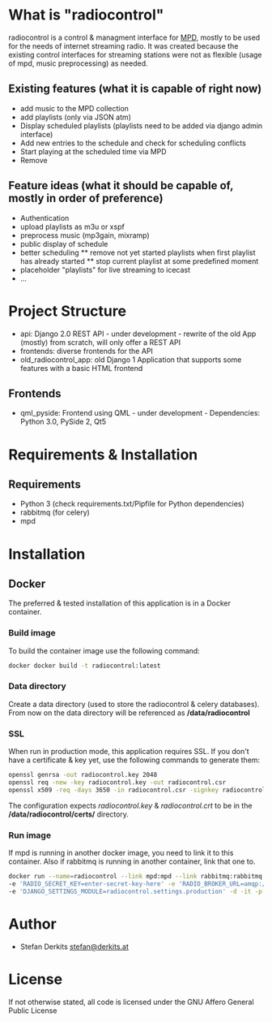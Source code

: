 # What is "radiocontrol"

radiocontrol is a control & managment interface for [MPD](http://www.musicpd.org/), mostly to be used for the needs of internet streaming radio.
It was created because the existing control interfaces for streaming stations were not as flexible (usage of mpd, music preprocessing) as needed.

## Existing features (what it is capable of right now)

* add music to the MPD collection
* add playlists (only via JSON atm)
* Display scheduled playlists (playlists need to be added via django admin interface)
* Add new entries to the schedule and check for scheduling conflicts
* Start playing at the scheduled time via MPD
* Remove

## Feature ideas (what it should be capable of, mostly in order of preference)

* Authentication
* upload playlists as m3u or xspf
* preprocess music (mp3gain, mixramp)
* public display of schedule
* better scheduling
** remove not yet started playlists when first playlist has already started
** stop current playlist at some predefined moment
* placeholder "playlists" for live streaming to icecast
* ...

# Project Structure

* api: Django 2.0 REST API - under development - rewrite of the old App (mostly) from scratch, will only offer a REST API
* frontends: diverse frontends for the API
* old_radiocontrol_app: old Django 1 Application that supports some features with a basic HTML frontend

## Frontends

* qml_pyside: Frontend using QML - under development - Dependencies: Python 3.0, PySide 2, Qt5

# Requirements & Installation

## Requirements

* Python 3 (check requirements.txt/Pipfile for Python dependencies)
* rabbitmq (for celery)
* mpd

# Installation

## Docker

The preferred & tested installation of this application is in a Docker container.

### Build image

To build the container image use the following command:

```bash
docker docker build -t radiocontrol:latest
```

### Data directory

Create a data directory (used to store the radiocontrol & celery databases). From now on the data directory will be referenced as **/data/radiocontrol**

### SSL

When run in production mode, this application requires SSL. If you don't have a certificate & key yet, use the following commands to generate them:

```bash
openssl genrsa -out radiocontrol.key 2048
openssl req -new -key radiocontrol.key -out radiocontrol.csr
openssl x509 -req -days 3650 -in radiocontrol.csr -signkey radiocontrol.key -out radiocontrol.crt
```

The configuration expects *radiocontrol.key* & *radiocontrol.crt* to be in the **/data/radiocontrol/certs/** directory.

### Run image

If mpd is running in another docker image, you need to link it to this container. Also if rabbitmq is running in another container, link that one to.

```bash
docker run --name=radiocontrol --link mpd:mpd --link rabbitmq:rabbitmq -e -e 'RADIO_MPD_HOST=radio' -e 'RADIO_MPD_PORT=6600' \
-e 'RADIO_SECRET_KEY=enter-secret-key-here' -e 'RADIO_BROKER_URL=amqp://guest:guest@rabbitmq:5672//' \
-e 'DJANGO_SETTINGS_MODULE=radiocontrol.settings.production' -d -it -p 443:443 -v /data/radiocontrol:/data radiocontrol
```

# Author

* Stefan Derkits <stefan@derkits.at>

# License

If not otherwise stated, all code is licensed under the GNU Affero General Public License
